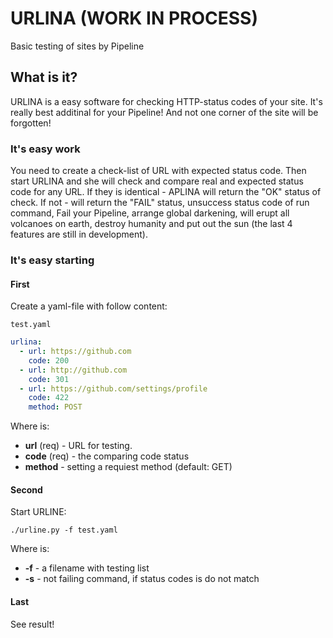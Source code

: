 # URLINA (WORK IN PROCESS)

Basic testing of sites by Pipeline

## What is it?

URLINA is a easy software for checking HTTP-status codes of your site. It's really best additinal for your Pipeline! And not one corner of the site will be forgotten!

### It's easy work

You need to create a check-list of URL with expected status сode.  Then start URLINA and she will check and compare real and expected status code for any URL. If they is identical - APLINA will return the "OK" status of check. If not - will return the "FAIL" status, unsuccess status code of run command, Fail your Pipeline, arrange global darkening, will erupt all volcanoes on earth, destroy humanity and put out the sun (the last 4 features are still in development).

### It's easy starting

#### First

Create a yaml-file with follow content:

`test.yaml`

```yaml
urlina:
  - url: https://github.com
    code: 200
  - url: http://github.com
    code: 301
  - url: https://github.com/settings/profile
    code: 422
    method: POST
```

Where is:

* **url** (req) - URL for testing.
* **code** (req) - the comparing code status
* **method** - setting a requiest method (default: GET)

#### Second

Start URLINE:

`./urline.py -f test.yaml`

Where is:

* **-f** - a filename with testing list
* **-s** - not failing command, if status codes is do not match

#### Last

See result!

